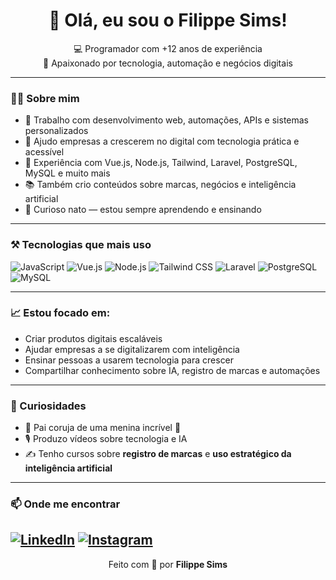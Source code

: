 <h1 align="center">👋 Olá, eu sou o Filippe Sims!</h1>

<p align="center">
  💻 Programador com +12 anos de experiência <br>
  🎯 Apaixonado por tecnologia, automação e negócios digitais
</p>

---

### 👨‍💻 Sobre mim

- 💼 Trabalho com desenvolvimento web, automações, APIs e sistemas personalizados
- 🎯 Ajudo empresas a crescerem no digital com tecnologia prática e acessível
- 🧠 Experiência com Vue.js, Node.js, Tailwind, Laravel, PostgreSQL, MySQL e muito mais
- 📚 Também crio conteúdos sobre marcas, negócios e inteligência artificial
- 🧩 Curioso nato — estou sempre aprendendo e ensinando

---

### ⚒️ Tecnologias que mais uso

![JavaScript](https://img.shields.io/badge/-JavaScript-F7DF1E?logo=javascript&logoColor=000)
![Vue.js](https://img.shields.io/badge/-Vue.js-42b883?logo=vue.js&logoColor=fff)
![Node.js](https://img.shields.io/badge/-Node.js-339933?logo=node.js&logoColor=fff)
![Tailwind CSS](https://img.shields.io/badge/-Tailwind-38bdf8?logo=tailwind-css&logoColor=fff)
![Laravel](https://img.shields.io/badge/-Laravel-ff2d20?logo=laravel&logoColor=fff)
![PostgreSQL](https://img.shields.io/badge/-PostgreSQL-336791?logo=postgresql&logoColor=fff)
![MySQL](https://img.shields.io/badge/-MySQL-00758F?logo=mysql&logoColor=fff)

---

### 📈 Estou focado em:

- Criar produtos digitais escaláveis
- Ajudar empresas a se digitalizarem com inteligência
- Ensinar pessoas a usarem tecnologia para crescer
- Compartilhar conhecimento sobre IA, registro de marcas e automações

---

### 🧠 Curiosidades

- 👶 Pai coruja de uma menina incrível 💜
- 🎙️ Produzo vídeos sobre tecnologia e IA
- ✍️ Tenho cursos sobre **registro de marcas** e **uso estratégico da inteligência artificial**

---

### 📫 Onde me encontrar

[![LinkedIn](https://img.shields.io/badge/-Filippe%20Sims-0077B5?logo=linkedin&logoColor=white)](https://www.linkedin.com/in/filippesims/)
[![Instagram](https://img.shields.io/badge/-@filippe.sims-E4405F?logo=instagram&logoColor=white)](https://www.instagram.com/filippesims/)
---

<p align="center">
  Feito com 💜 por <strong>Filippe Sims</strong>
</p>
